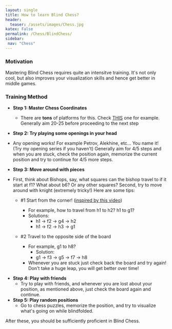 ```yaml
---
layout: single
title: How to learn Blind Chess? 
header:
  teaser: /assets/images/Chess.jpg
katex: False
permalink: /Chess/BlindChess/
sidebar:
 nav: "Chess"
---
```

### Motivation
Mastering Blind Chess requires quite an intensitve training. It's not only cool, but also improves your visualization skills and hence get better in middle games.
### Training Method
 * **Step 1: Master Chess Coordinates**
     - There are **tons** of platforms for this. Check [THIS](https://lichess.org/training/coordinate#find) one for example. Generally aim 20-25 before proceeding to the next step

 *  **Step 2: Try playing some openings in your head**
   - Any opening works! For example Petrov, Alekhine, etc... You name it! (Try my opening series if you haven't) Generally aim for 4/5 steps and when you are stuck, check the position again, memorize the current position and try to continue for 4/5 more steps.

 *  **Step 3: Move around with pieces**
   - First, think about Bishops, say, what squares can the bishop travel to if it start at f1? What about b6? Or any other squares? Second, try to move around with knight (extremely tricky!) Here are some tips:
      - #1 Start from the corner! ([inspired by this video](https://www.youtube.com/watch?v=Z4U336yifjg))
        - For example, how to travel from h1 to h2? h1 to g1? 
        - Solutions:
            - h1 -> f2 -> g4 -> h2  
            - h1 -> f2 -> h3 -> g1

      - #2 Travel to the opposite side of the board
         - For example, g1 to h8?
           - Solution:
           - g1 -> f3 -> g5 -> f7 -> h8   
         - Whenever you are stuck just check back the board and try again! Don't take a huge leap, you will get better over time!  
 *  **Step 4: Play with friends**
     - Try to play with friends, and whenever you are lost about your position, as mentioned above, just check the board again and continue. 
 *  **Step 5: Play random positions**
     - Go to chess puzzles, memorize the position, and try to visualize what's going on while blindfolded. 

After these, you should be sufficiently proficient in Blind Chess. 







